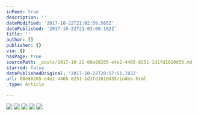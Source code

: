 ```yaml
---
inFeed: true
description: ''
dateModified: '2017-10-22T21:02:59.585Z'
datePublished: '2017-10-22T21:03:00.102Z'
title: ''
author: []
publisher: {}
via: {}
hasPage: true
sourcePath: _posts/2017-10-22-00e88205-e4e2-4466-8251-1d1fd1010d35.md
starred: false
datePublishedOriginal: '2017-10-22T20:57:51.783Z'
url: 00e88205-e4e2-4466-8251-1d1fd1010d35/index.html
_type: Article

---
```

![](https://the-grid-user-content.s3-us-west-2.amazonaws.com/c9137f59-33de-40f8-8e15-1b0c3db38eb5.jpg)
![](https://the-grid-user-content.s3-us-west-2.amazonaws.com/843f3c80-f79d-4b46-8a3d-d450e3bc12b7.jpg)
![](https://the-grid-user-content.s3-us-west-2.amazonaws.com/281ca4cf-40f2-48dc-9e8c-6769d5626cf2.jpg)
![](https://the-grid-user-content.s3-us-west-2.amazonaws.com/d9a16860-11cb-4801-9cb1-7e203e2d14ef.jpg)
![](https://the-grid-user-content.s3-us-west-2.amazonaws.com/ee144aed-b5c7-46b9-bbe8-0ff4b34125f5.jpg)